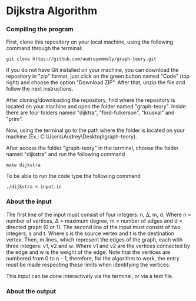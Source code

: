 # Dijkstra Algorithm

### Compiling the program
First, clone this repository on your local machine, using the following command through the terminal:
```
git clone https://github.com/audreyemmely/graph-teory.git
```
If you do not have Git installed on your machine, you can download the repository in "zip" format, just click on the green button named "Code" (top right) and choose the option "Download ZIP". After that, unzip the file and follow the next instructions.

After cloning/downloading the repository, find where the repository is located on your machine and open the folder named "graph-teory". Inside there are four folders named "dijktra", "ford-fulkerson", "kruskal" and "prim".

Now, using the terminal go to the path where the folder is located on your machine (Ex.: C:\Users\Audrey\Desktop\graph-teory).

After access the folder "graph-teory" in the terminal, choose the folder named "dijkstra" and run the following command
```
make dijkstra
```
To be able to run the code type the following command
```
./dijkstra < input.in
```

### About the input 
The first line of the input must consist of four integers: n, Δ, m, d. Where n = number of vertices, Δ = maximum degree, m = number of edges and d = directed graph (0 or 1).
The second line of the input must consist of two integers, s and t. Where s is the source vertex and t is the destination vertex.
Then, m lines, which represent the edges of the graph, each with three integers: v1, v2 and w. Where v1 and v2 are the vertices connected by the edge and w is the weight of the edge.
Note that the vertices are numbered from 0 to n - 1, therefore, for the algorithm to work, the entry must be made respecting these limits when identifying the vertices.

This input can be done interactively via the terminal, or via a text file.

### About the output
